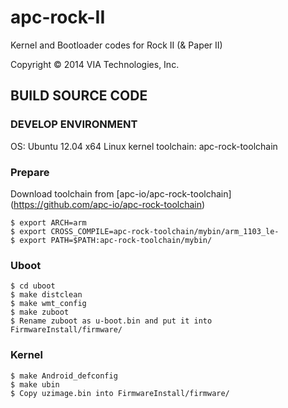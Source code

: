 apc-rock-II
===========

Kernel and Bootloader codes for Rock II (&amp; Paper II)

Copyright © 2014 VIA Technologies, Inc.


BUILD SOURCE CODE
--------------------------
### DEVELOP ENVIRONMENT

OS: Ubuntu 12.04 x64
Linux kernel toolchain: apc-rock-toolchain

### Prepare

Download toolchain from [apc-io/apc-rock-toolchain] (https://github.com/apc-io/apc-rock-toolchain)

    $ export ARCH=arm
    $ export CROSS_COMPILE=apc-rock-toolchain/mybin/arm_1103_le-
    $ export PATH=$PATH:apc-rock-toolchain/mybin/

### Uboot

    $ cd uboot
    $ make distclean
    $ make wmt_config
    $ make zuboot
    $ Rename zuboot as u-boot.bin and put it into FirmwareInstall/firmware/


### Kernel

    $ make Android_defconfig
    $ make ubin
    $ Copy uzimage.bin into FirmwareInstall/firmware/
